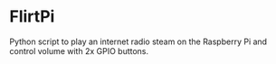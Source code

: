 # FlirtPi
Python script to play an internet radio steam on the Raspberry Pi and control volume with 2x GPIO buttons.
